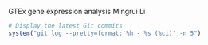 GTEx gene expression analysis
Mingrui Li

``` r
# Display the latest Git commits
system("git log --pretty=format:'%h - %s (%ci)' -n 5")
```
